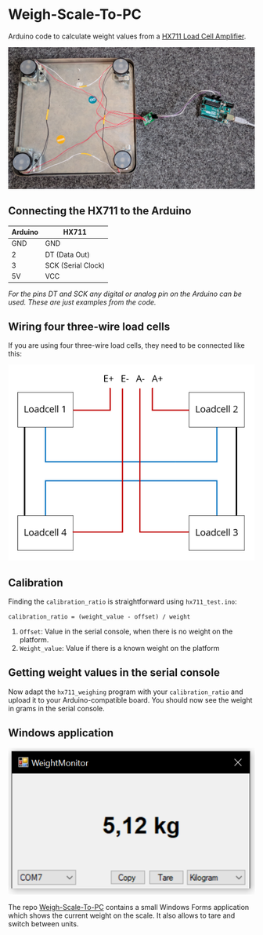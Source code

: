 # Weigh-Scale-To-PC

Arduino code to calculate weight values from a [HX711 Load Cell Amplifier](https://cdn.sparkfun.com/datasheets/Sensors/ForceFlex/hx711_english.pdf).

![Protype wiring](arduino/img/prototype.jpg)

## Connecting the HX711 to the Arduino

|Arduino|HX711|
|--|--|
|GND|GND|
|2|DT (Data Out)|
|3|SCK (Serial Clock)|
|5V|VCC|

*For the pins DT and SCK any digital or analog pin on the Arduino can be used. These are just examples from the code.*

## Wiring four three-wire load cells

If you are using four three-wire load cells, they need to be connected like this:

![Scale Wiring](arduino/img/wiring.png)

## Calibration

Finding the `calibration_ratio` is straightforward using `hx711_test.ino`:

```
calibration_ratio = (weight_value - offset) / weight
```

1. `Offset`: Value in the serial console, when there is no weight on the platform.
1. `Weight_value`: Value if there is a known weight on the platform

## Getting weight values in the serial console

Now adapt the `hx711_weighing` program with your `calibration_ratio` and upload it to your Arduino-compatible board. You should now see the weight in grams in the serial console.

## Windows application

![WeightMonitor Screenshot](arduino/img/screenshot.png)

The repo [Weigh-Scale-To-PC](https://github.com/MaxAtoms/Weigh-Scale-To-PC) contains a small Windows Forms application which shows the current weight on the scale. It also allows to tare and switch between units. 